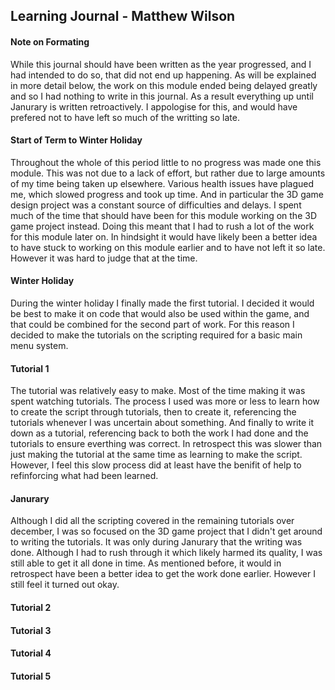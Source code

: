 ## Learning Journal - Matthew Wilson

#### Note on Formating

While this journal should have been written as the year progressed, and I had intended to do so, that did not end up happening. As will be explained in more detail below, the work on this module ended being delayed greatly and so I had nothing to write in this journal. As a result everything up until Janurary is written retroactively. I appologise for this, and would have prefered not to have left so much of the writting so late.

#### Start of Term to Winter Holiday

Throughout the whole of this period little to no progress was made one this module. This was not due to a lack of effort, but rather due to large amounts of my time being taken up elsewhere. Various health issues have plagued me, which slowed progress and took up time. And in particular the 3D game design project was a constant source of difficulties and delays. I spent much of the time that should have been for this module working on the 3D game project instead. Doing this meant that I had to rush a lot of the work for this module later on. In hindsight it would have likely been a better idea to have stuck to working on this module earlier and to have not left it so late. However it was hard to judge that at the time.

#### Winter Holiday

During the winter holiday I finally made the first tutorial. I decided it would be best to make it on code that would also be used within the game, and that could be combined for the second part of work. For this reason I decided to make the tutorials on the scripting required for a basic main menu system.

#### Tutorial 1

The tutorial was relatively easy to make. Most of the time making it was spent watching tutorials. The process I used was more or less to learn how to create the script through tutorials, then to create it, referencing the tutorials whenever I was uncertain about something. And finally to write it down as a tutorial, referencing back to both the work I had done and the tutorials to ensure everthing was correct. In retrospect this was slower than just making the tutorial at the same time as learning to make the script. However, I feel this slow process did at least have the benifit of help to refinforcing what had been learned.

#### Janurary

Although I did all the scripting covered in the remaining tutorials over december, I was so focused on the 3D game project that I didn't get around to writing the tutorials. It was only during Janurary that the writing was done. Although I had to rush through it which likely harmed its quality, I was still able to get it all done in time. As mentioned before, it would in retrospect have been a better idea to get the work done earlier. However I still feel it turned out okay.

#### Tutorial 2

#### Tutorial 3

#### Tutorial 4

#### Tutorial 5
